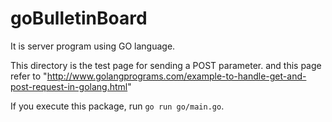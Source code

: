 # goBulletinBoard
It is server program using GO language.

This directory is the test page for sending a POST parameter. and this page refer to "http://www.golangprograms.com/example-to-handle-get-and-post-request-in-golang.html"

If you execute this package, run `go run go/main.go`.

